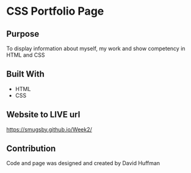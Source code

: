 # CSS Portfolio Page

## Purpose
To display information about myself, my work and show competency in HTML and CSS

## Built With
* HTML
* CSS

## Website to LIVE url
https://smugsby.github.io/Week2/

## Contribution
Code and page was designed and created by David Huffman
